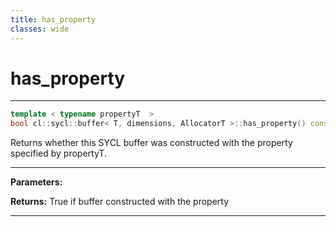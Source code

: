 ```yaml
---
title: has_property
classes: wide
---
```

# has_property

---

```cpp
template < typename propertyT  >
bool cl::sycl::buffer< T, dimensions, AllocatorT >::has_property() const
```


Returns whether this SYCL buffer was constructed with the property specified by propertyT. 


---
**Parameters:**

**Returns:** True if buffer constructed with the property 

---
